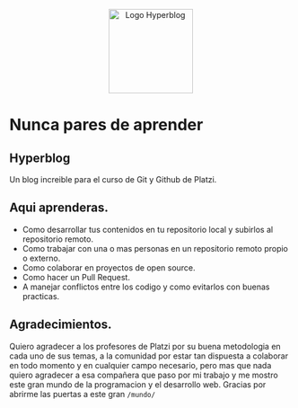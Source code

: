 <p align="center"><a href="http://127.0.0.1:8000/blogpost.html" target="_blank"><img width="150" src="https://github.com/Sebaxtian18/Hyperblog/blob/main/Hyperblog/imagenes/pngwing.com.png" alt="Logo Hyperblog"></a>

<p align="center"><h1>Nunca pares de aprender</h1></p>

  ## Hyperblog
  
Un blog increible para el curso de Git y Github de Platzi.

  ## Aqui aprenderas.
  
  - Como desarrollar tus contenidos en tu repositorio local y subirlos al repositorio remoto.
  - Como trabajar con una o mas personas en un repositorio remoto propio o externo.
  - Como colaborar en proyectos de open source.
  - Como hacer un Pull Request.
  - A manejar conflictos entre los codigo y como evitarlos con buenas practicas.
  
  ## Agradecimientos.
  
  Quiero agradecer a los profesores de Platzi por su buena metodologia en cada uno de sus temas, a la comunidad por estar tan dispuesta a colaborar en todo momento y en cualquier campo necesario, pero mas que nada quiero agradecer a esa compañera que paso por mi trabajo y me mostro este gran mundo de la programacion y el desarrollo web. Gracias por abrirme las puertas a este gran `/mundo/`
